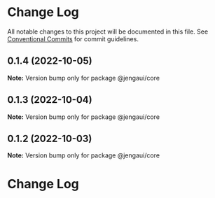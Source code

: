 # Change Log

All notable changes to this project will be documented in this file.
See [Conventional Commits](https://conventionalcommits.org) for commit guidelines.

## 0.1.4 (2022-10-05)

**Note:** Version bump only for package @jengaui/core

## 0.1.3 (2022-10-04)

**Note:** Version bump only for package @jengaui/core

## 0.1.2 (2022-10-03)

**Note:** Version bump only for package @jengaui/core

# Change Log
